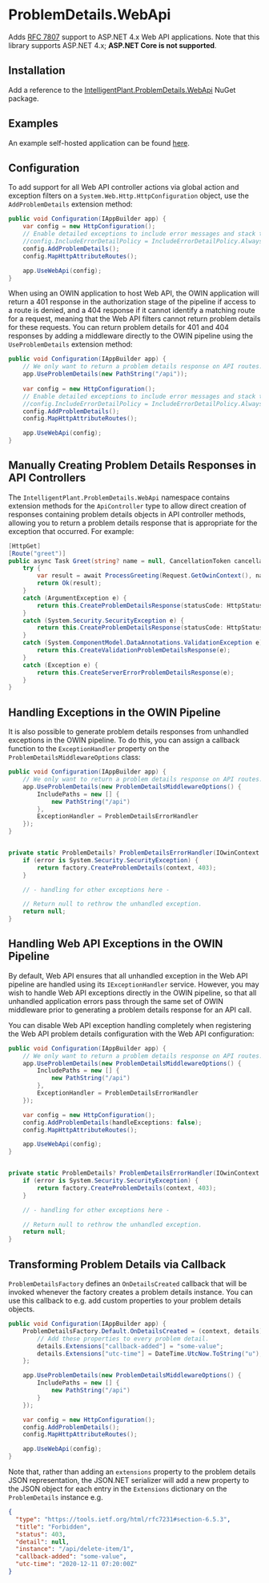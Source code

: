 # ProblemDetails.WebApi

Adds [RFC 7807](https://tools.ietf.org/html/rfc7807) support to ASP.NET 4.x Web API applications. Note that this library supports ASP.NET 4.x; **ASP.NET Core is not supported**.


## Installation

Add a reference to the [IntelligentPlant.ProblemDetails.WebApi](https://www.nuget.org/packages/IntelligentPlant.ProblemDetails.WebApi) NuGet package.


## Examples

An example self-hosted application can be found [here](/ProblemDetails.WebApi.Sample).


## Configuration

To add support for all Web API controller actions via global action and exception filters on a `System.Web.Http.HttpConfiguration` object, use the `AddProblemDetails` extension method:

```csharp
public void Configuration(IAppBuilder app) {
    var config = new HttpConfiguration();
    // Enable detailed exceptions to include error messages and stack traces in 500 responses.
    //config.IncludeErrorDetailPolicy = IncludeErrorDetailPolicy.Always;
    config.AddProblemDetails();
    config.MapHttpAttributeRoutes();

    app.UseWebApi(config);
}
```

When using an OWIN application to host Web API, the OWIN application will return a 401 response in the authorization stage of the pipeline if access to a route is denied, and a 404 response if it cannot identify a matching route for a request, meaning that the Web API filters cannot return problem details for these requests. You can return problem details for 401 and 404 responses by adding a middleware directly to the OWIN pipeline using the `UseProblemDetails` extension method:

```csharp
public void Configuration(IAppBuilder app) {
    // We only want to return a problem details response on API routes.
    app.UseProblemDetails(new PathString("/api"));
    
    var config = new HttpConfiguration();
    // Enable detailed exceptions to include error messages and stack traces in 500 responses.
    //config.IncludeErrorDetailPolicy = IncludeErrorDetailPolicy.Always;
    config.AddProblemDetails();
    config.MapHttpAttributeRoutes();

    app.UseWebApi(config);
}
```


## Manually Creating Problem Details Responses in API Controllers

The `IntelligentPlant.ProblemDetails.WebApi` namespace contains extension methods for the `ApiController` type to allow direct creation of responses containing problem details objects in API controller methods, allowing you to return a problem details response that is appropriate for the exception that occurred. For example:

```csharp
[HttpGet]
[Route("greet")]
public async Task Greet(string? name = null, CancellationToken cancellationToken = default) {
    try {
        var result = await ProcessGreeting(Request.GetOwinContext(), name, cancellationToken).ConfigureAwait(false);
        return Ok(result);
    }
    catch (ArgumentException e) {
        return this.CreateProblemDetailsResponse(statusCode: HttpStatusCode.BadRequest, detail: e.Message);
    }
    catch (System.Security.SecurityException e) {
        return this.CreateProblemDetailsResponse(statusCode: HttpStatusCode.Forbidden, detail: e.Message);
    }
    catch (System.ComponentModel.DataAnnotations.ValidationException e) {
        return this.CreateValidationProblemDetailsResponse(e);
    }
    catch (Exception e) {
        return this.CreateServerErrorProblemDetailsResponse(e);
    }
}
```


## Handling Exceptions in the OWIN Pipeline

It is also possible to generate problem details responses from unhandled exceptions in the OWIN pipeline. To do this, you can assign a callback function to the `ExceptionHandler` property on the `ProblemDetailsMiddlewareOptions` class:

```csharp
public void Configuration(IAppBuilder app) {
    // We only want to return a problem details response on API routes.
    app.UseProblemDetails(new ProblemDetailsMiddlewareOptions() {
        IncludePaths = new [] {
            new PathString("/api")
        },
        ExceptionHandler = ProblemDetailsErrorHandler
    });
}


private static ProblemDetails? ProblemDetailsErrorHandler(IOwinContext context, Exception error, ProblemDetailsFactory factory) {
    if (error is System.Security.SecurityException) {
        return factory.CreateProblemDetails(context, 403);
    }

    // - handling for other exceptions here -

    // Return null to rethrow the unhandled exception.
    return null;
}

```


## Handling Web API Exceptions in the OWIN Pipeline

By default, Web API ensures that all unhandled exception in the Web API pipeline are handled using its `IExceptionHandler` service. However, you may wish to handle Web API exceptions directly in the OWIN pipeline, so that all unhandled application errors pass through the same set of OWIN middleware prior to generating a problem details response for an API call.

You can disable Web API exception handling completely when registering the Web API problem details configuration with the Web API configuration:

```csharp
public void Configuration(IAppBuilder app) {
    // We only want to return a problem details response on API routes.
    app.UseProblemDetails(new ProblemDetailsMiddlewareOptions() {
        IncludePaths = new [] {
            new PathString("/api")
        },
        ExceptionHandler = ProblemDetailsErrorHandler
    });

    var config = new HttpConfiguration();
    config.AddProblemDetails(handleExceptions: false);
    config.MapHttpAttributeRoutes();

    app.UseWebApi(config);
}


private static ProblemDetails? ProblemDetailsErrorHandler(IOwinContext context, Exception error, ProblemDetailsFactory factory) {
    if (error is System.Security.SecurityException) {
        return factory.CreateProblemDetails(context, 403);
    }

    // - handling for other exceptions here -

    // Return null to rethrow the unhandled exception.
    return null;
}
```


## Transforming Problem Details via Callback

`ProblemDetailsFactory` defines an `OnDetailsCreated` callback that will be invoked whenever the factory creates a problem details instance. You can use this callback to e.g. add custom properties to your problem details objects.

```csharp
public void Configuration(IAppBuilder app) {
    ProblemDetailsFactory.Default.OnDetailsCreated = (context, details) => {
        // Add these properties to every problem detail.
        details.Extensions["callback-added"] = "some-value";
        details.Extensions["utc-time"] = DateTime.UtcNow.ToString("u");
    };

    app.UseProblemDetails(new ProblemDetailsMiddlewareOptions() {
        IncludePaths = new [] {
            new PathString("/api")
        }
    });

    var config = new HttpConfiguration();
    config.AddProblemDetails();
    config.MapHttpAttributeRoutes();

    app.UseWebApi(config);
}
```

Note that, rather than adding an `extensions` property to the problem details JSON representation, the JSON.NET serializer will add a new property to the JSON object for each entry in the `Extensions` dictionary on the `ProblemDetails` instance e.g.

```json
{
  "type": "https://tools.ietf.org/html/rfc7231#section-6.5.3",
  "title": "Forbidden",
  "status": 403,
  "detail": null,
  "instance": "/api/delete-item/1",
  "callback-added": "some-value",
  "utc-time": "2020-12-11 07:20:00Z"
}
```

